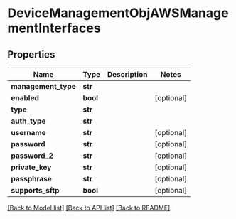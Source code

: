 # DeviceManagementObjAWSManagementInterfaces

## Properties
Name | Type | Description | Notes
------------ | ------------- | ------------- | -------------
**management_type** | **str** |  | 
**enabled** | **bool** |  | [optional] 
**type** | **str** |  | 
**auth_type** | **str** |  | 
**username** | **str** |  | [optional] 
**password** | **str** |  | [optional] 
**password_2** | **str** |  | [optional] 
**private_key** | **str** |  | [optional] 
**passphrase** | **str** |  | [optional] 
**supports_sftp** | **bool** |  | [optional] 

[[Back to Model list]](../README.md#documentation-for-models) [[Back to API list]](../README.md#documentation-for-api-endpoints) [[Back to README]](../README.md)


